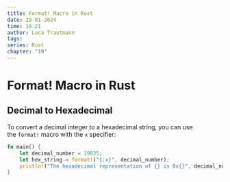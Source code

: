```yaml
---
title: Format! Macro in Rust
date: 29-01-2024
time: 19:21
author: Luca Trautmann
tags: 
series: Rust
chapter: "19"
---
```

# Format! Macro in Rust
## Decimal to Hexadecimal

To convert a decimal integer to a hexadecimal string, you can use the `format!` macro with the `x` specifier:

```rust
fn main() {  
    let decimal_number = 19035;  
    let hex_string = format!("{:x}", decimal_number);  
    println!("The hexadecimal representation of {} is 0x{}", decimal_number, hex_string);  
}
```












